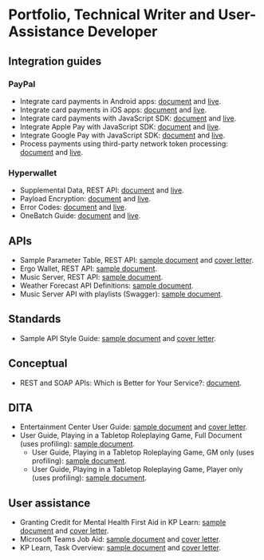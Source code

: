 # Portfolio, Technical Writer and User-Assistance Developer

## Integration guides

### PayPal
* Integrate card payments in Android apps: [document](/docs/paypal/paypal_androidsdk_sample_devonapple_20240307.md) and [live](https://developer.paypal.com/docs/checkout/advanced/android/).
* Integrate card payments in iOS apps: [document](/docs/paypal/paypal_iossdk_sample_devonapple_20240307.md) and [live](https://developer.paypal.com/docs/checkout/advanced/ios/).
* Integrate card payments with JavaScript SDK: [document](/docs/paypal/paypal_axointegration_sample_devonapple_20240307.md) and [live](https://developer.paypal.com/docs/checkout/advanced/sdk/v1/).
* Integrate Apple Pay with JavaScript SDK: [document](/docs/paypal/paypal_applepay_sample_devonapple_20240307.md) and [live](https://developer.paypal.com/docs/checkout/apm/google-pay/).
* Integrate Google Pay with JavaScript SDK: [document](/docs/paypal/paypal_googlepay_sample_devonapple_20240307.md) and [live](https://developer.paypal.com/docs/checkout/apm/google-pay/).
* Process payments using third-party network token processing: [document](/docs/paypal/paypal_3pnt_sample_devonapple_20240307.md) and [live](https://developer.paypal.com/docs/checkout/advanced/3rd-party-token-processing/).

### Hyperwallet
* Supplemental Data, REST API: [document](/docs/hyperwallet/hw_supplementaldata_sample_devonapple_20240307.md) and [live](https://docs.hyperwallet.com/content/api/v4/resources/supplemental-data).
* Payload Encryption: [document](/docs/hyperwallet/hw_payloadencryption_sample_devonapple_20240307.md) and [live](https://docs.hyperwallet.com/content/api/v4/overview/payload-encryption).
* Error Codes: [document](/docs/hyperwallet/hw_errorcodes_sample_devonapple_20240307.md) and [live](https://docs.hyperwallet.com/content/api/v4/overview/errors#error-list).
* OneBatch Guide: [document](/docs/hyperwallet/hw_onebatchguide_sample_devonapple_20240307.md) and [live](https://docs.hyperwallet.com/content/control-panel/v1/onebatch-guide).

## APIs
* Sample Parameter Table, REST API: [sample document](/docs/generic/operationapi_sample_devonapple.md) and [cover letter](/docs/generic/operationapi_coverletter_devonapple.pdf).
* Ergo Wallet, REST API: [sample document](https://github.com/devonapple/ergo_wiki/blob/master/Ergo-REST-API_temp.md).
* Music Server, REST API: [sample document](/docs/generic/musicapi_sample_devonapple.pdf).
* Weather Forecast API Definitions: [sample document](/docs/generic/forecast_sample_devonapple.md).
* Music Server API with playlists (Swagger): [sample document](https://app.swaggerhub.com/apis/devonapple/music-api/0.3.0).

## Standards
* Sample API Style Guide: [sample document](/docs/paypal/styleguide_sample_devonapple.md) and [cover letter](/docs/paypal/styleguide_coverletter_devonapple.pdf).

## Conceptual
* REST and SOAP APIs: Which is Better for Your Service?: [document](/docs/generic/restsoap_article_devonapple.md).

## DITA
* Entertainment Center User Guide: [sample document](/docs/generic/entertainmentcenter_sample_devonapple.pdf) and [cover letter](/docs/generic/entertainmentcenter_coverletter_devonapple.pdf).
* User Guide, Playing in a Tabletop Roleplaying Game, Full Document (uses profiling): [sample document](/docs/ttrpg/ttrpg_userguide_sample_gm_20190830.pdf).
  * User Guide, Playing in a Tabletop Roleplaying Game, GM only (uses profiling): [sample document](/docs/ttrpg/ttrpg_userguide_sample_gm_20190830.pdf).
  * User Guide, Playing in a Tabletop Roleplaying Game, Player only (uses profiling): [sample document](/docs/ttrpg/ttrpg_userguide_sample_player_20190830.pdf).

## User assistance
* Granting Credit for Mental Health First Aid in KP Learn: [sample document](/docs/kp/kplearn_mhfa_sample_devonapple.pdf) and [cover letter](/docs/kp/kplearn_mhfa_coverletter_devonapple.pdf).
* Microsoft Teams Job Aid: [sample document](/docs/kp/msteams_jobaid_sample_devonapple_20190610.pdf) and [cover letter](/docs/kp/msteams_jobaid_coverletter_devonapple_20190610.pdf).
* KP Learn, Task Overview: [sample document](/docs/kp/kplearn_taskoverview_sample_devonapple.pdf) and [cover letter](/docs/kp/kplearn_taskoverview_coverletter_devonapple.pdf.pdf).
